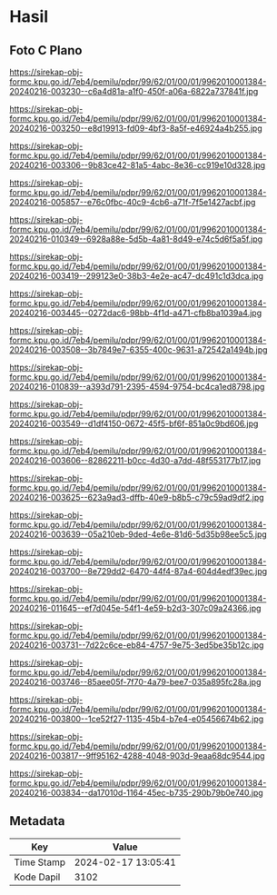 # Hasil

## Foto C Plano

https://sirekap-obj-formc.kpu.go.id/7eb4/pemilu/pdpr/99/62/01/00/01/9962010001384-20240216-003230--c6a4d81a-a1f0-450f-a06a-6822a737841f.jpg

https://sirekap-obj-formc.kpu.go.id/7eb4/pemilu/pdpr/99/62/01/00/01/9962010001384-20240216-003250--e8d19913-fd09-4bf3-8a5f-e46924a4b255.jpg

https://sirekap-obj-formc.kpu.go.id/7eb4/pemilu/pdpr/99/62/01/00/01/9962010001384-20240216-003306--9b83ce42-81a5-4abc-8e36-cc919e10d328.jpg

https://sirekap-obj-formc.kpu.go.id/7eb4/pemilu/pdpr/99/62/01/00/01/9962010001384-20240216-005857--e76c0fbc-40c9-4cb6-a71f-7f5e1427acbf.jpg

https://sirekap-obj-formc.kpu.go.id/7eb4/pemilu/pdpr/99/62/01/00/01/9962010001384-20240216-010349--6928a88e-5d5b-4a81-8d49-e74c5d6f5a5f.jpg

https://sirekap-obj-formc.kpu.go.id/7eb4/pemilu/pdpr/99/62/01/00/01/9962010001384-20240216-003419--299123e0-38b3-4e2e-ac47-dc491c1d3dca.jpg

https://sirekap-obj-formc.kpu.go.id/7eb4/pemilu/pdpr/99/62/01/00/01/9962010001384-20240216-003445--0272dac6-98bb-4f1d-a471-cfb8ba1039a4.jpg

https://sirekap-obj-formc.kpu.go.id/7eb4/pemilu/pdpr/99/62/01/00/01/9962010001384-20240216-003508--3b7849e7-6355-400c-9631-a72542a1494b.jpg

https://sirekap-obj-formc.kpu.go.id/7eb4/pemilu/pdpr/99/62/01/00/01/9962010001384-20240216-010839--a393d791-2395-4594-9754-bc4ca1ed8798.jpg

https://sirekap-obj-formc.kpu.go.id/7eb4/pemilu/pdpr/99/62/01/00/01/9962010001384-20240216-003549--d1df4150-0672-45f5-bf6f-851a0c9bd606.jpg

https://sirekap-obj-formc.kpu.go.id/7eb4/pemilu/pdpr/99/62/01/00/01/9962010001384-20240216-003606--82862211-b0cc-4d30-a7dd-48f553177b17.jpg

https://sirekap-obj-formc.kpu.go.id/7eb4/pemilu/pdpr/99/62/01/00/01/9962010001384-20240216-003625--623a9ad3-dffb-40e9-b8b5-c79c59ad9df2.jpg

https://sirekap-obj-formc.kpu.go.id/7eb4/pemilu/pdpr/99/62/01/00/01/9962010001384-20240216-003639--05a210eb-9ded-4e6e-81d6-5d35b98ee5c5.jpg

https://sirekap-obj-formc.kpu.go.id/7eb4/pemilu/pdpr/99/62/01/00/01/9962010001384-20240216-003700--8e729dd2-6470-44f4-87a4-604d4edf39ec.jpg

https://sirekap-obj-formc.kpu.go.id/7eb4/pemilu/pdpr/99/62/01/00/01/9962010001384-20240216-011645--ef7d045e-54f1-4e59-b2d3-307c09a24366.jpg

https://sirekap-obj-formc.kpu.go.id/7eb4/pemilu/pdpr/99/62/01/00/01/9962010001384-20240216-003731--7d22c6ce-eb84-4757-9e75-3ed5be35b12c.jpg

https://sirekap-obj-formc.kpu.go.id/7eb4/pemilu/pdpr/99/62/01/00/01/9962010001384-20240216-003746--85aee05f-7f70-4a79-bee7-035a895fc28a.jpg

https://sirekap-obj-formc.kpu.go.id/7eb4/pemilu/pdpr/99/62/01/00/01/9962010001384-20240216-003800--1ce52f27-1135-45b4-b7e4-e05456674b62.jpg

https://sirekap-obj-formc.kpu.go.id/7eb4/pemilu/pdpr/99/62/01/00/01/9962010001384-20240216-003817--9ff95162-4288-4048-903d-9eaa68dc9544.jpg

https://sirekap-obj-formc.kpu.go.id/7eb4/pemilu/pdpr/99/62/01/00/01/9962010001384-20240216-003834--da17010d-1164-45ec-b735-290b79b0e740.jpg


## Metadata

| Key        | Value               |
| ---------- | ------------------- |
| Time Stamp | 2024-02-17 13:05:41 |
| Kode Dapil | 3102                |



